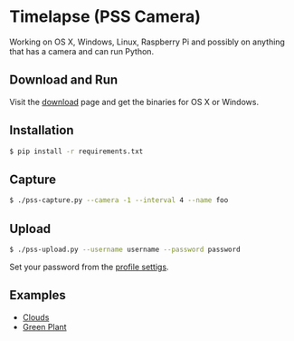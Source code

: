 Timelapse (PSS Camera)
======================

Working on OS X, Windows, Linux, Raspberry Pi and possibly on anything that has a camera and can run Python.

Download and Run
----------------

Visit the [download](https://pss-camera.appspot.com/download/) page and get the binaries for OS X or Windows.


Installation
------------

```bash
$ pip install -r requirements.txt
```

Capture
-------

```bash
$ ./pss-capture.py --camera -1 --interval 4 --name foo
```

Upload
------

```bash
$ ./pss-upload.py --username username --password password
```

Set your password from the [profile settigs](https://pss-camera.appspot.com/profile/).


Examples
--------

- [Clouds](https://pss-camera.appspot.com/lipis/clouds/)
- [Green Plant](https://pss-camera.appspot.com/lipis/green-plant/)
